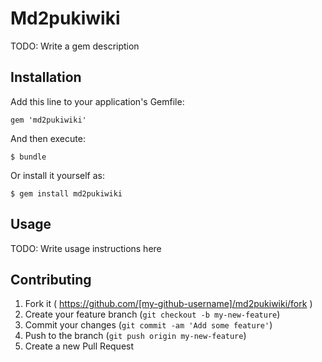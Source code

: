 # Md2pukiwiki

TODO: Write a gem description

## Installation

Add this line to your application's Gemfile:

    gem 'md2pukiwiki'

And then execute:

    $ bundle

Or install it yourself as:

    $ gem install md2pukiwiki

## Usage

TODO: Write usage instructions here

## Contributing

1. Fork it ( https://github.com/[my-github-username]/md2pukiwiki/fork )
2. Create your feature branch (`git checkout -b my-new-feature`)
3. Commit your changes (`git commit -am 'Add some feature'`)
4. Push to the branch (`git push origin my-new-feature`)
5. Create a new Pull Request
